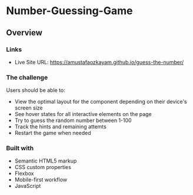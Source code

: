 # Number-Guessing-Game

## Overview

### Links

- Live Site URL: https://amustafaozkayam.github.io/guess-the-number/

### The challenge

Users should be able to:

- View the optimal layout for the component depending on their device's screen size
- See hover states for all interactive elements on the page
- Try to guess the random number between 1-100
- Track the hints and remaining attemts
- Restart the game when needed

### Built with

- Semantic HTML5 markup
- CSS custom properties
- Flexbox
- Mobile-first workflow
- JavaScript



